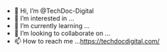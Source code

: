 - 👋 Hi, I’m @TechDoc-Digital
- 👀 I’m interested in ...
- 🌱 I’m currently learning ...
- 💞️ I’m looking to collaborate on ...
- 📫 How to reach me ...https://techdocdigital.com/

<!---
TechDoc-Digital/Techdoc digital is a full time digital marketing agency `README.md` (this file) appears on your GitHub profile.
You can click the Preview link to take a look at your changes.
--->
